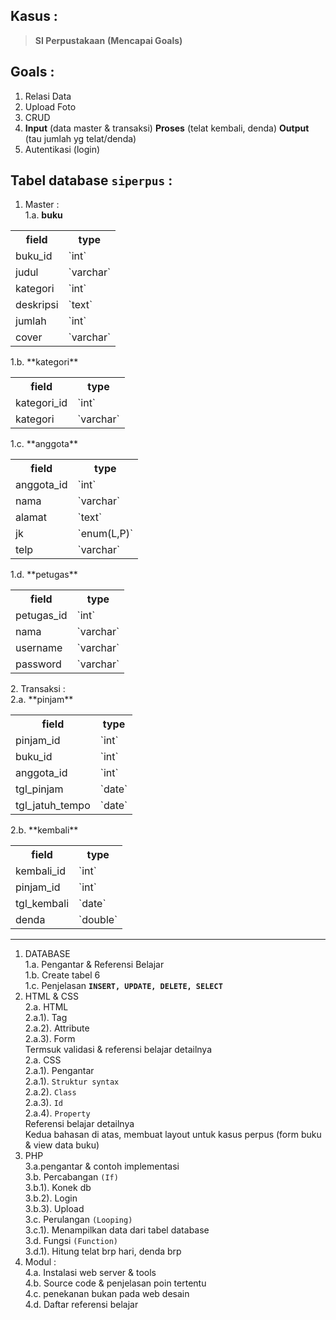 Kasus :
-------
> **SI Perpustakaan**
> **(Mencapai Goals)**

Goals :
-------
1. Relasi Data
2. Upload Foto
3. CRUD
4. **Input** (data master & transaksi) **Proses** (telat kembali, denda) **Output** (tau jumlah yg telat/denda)
5. Autentikasi (login)

Tabel database **`siperpus`** :
----------------
1. Master : <br />
  1.a. **buku** <br />
<table>
  <tr>
    <th>field</th>
    <th>type</th>
  </tr>
  <tr>
    <td>buku_id</td>
    <td>`int`</td>
  </tr>
  <tr>
    <td>judul</td>
    <td>`varchar`</td>
  </tr>
  <tr>
    <td>kategori</td>
    <td>`int`</td>
  </tr>
  <tr>
    <td>deskripsi</td>
    <td>`text`</td>
  </tr>
  <tr>
    <td>jumlah</td>
    <td>`int`</td>
  </tr>
  <tr>
    <td>cover</td>
    <td>`varchar`</td>
  </tr>
</table>
1.b. **kategori** <br />
<table>
  <tr>
    <th>field</th>
    <th>type</th>
  </tr>
  <tr>
    <td>kategori_id</td>
    <td>`int`</td>
  </tr>
  <tr>
    <td>kategori</td>
    <td>`varchar`</td>
  </tr>
</table>
1.c. **anggota** <br />
<table>
  <tr>
    <th>field</th>
    <th>type</th>
  </tr>
  <tr>
    <td>anggota_id</td>
    <td>`int`</td>
  </tr>
  <tr>
    <td>nama</td>
    <td>`varchar`</td>
  </tr>
  <tr>
    <td>alamat</td>
    <td>`text`</td>
  </tr>
  <tr>
    <td>jk</td>
    <td>`enum(L,P)`</td>
  </tr>
  <tr>
    <td>telp</td>
    <td>`varchar`</td>
  </tr>
</table>
1.d. **petugas** <br />
<table>
  <tr>
    <th>field</th>
    <th>type</th>
  </tr>
  <tr>
    <td>petugas_id</td>
    <td>`int`</td>
  </tr>
  <tr>
    <td>nama</td>
    <td>`varchar`</td>
  </tr>
  <tr>
    <td>username</td>
    <td>`varchar`</td>
  </tr>
  <tr>
    <td>password</td>
    <td>`varchar`</td>
  </tr>
</table>
2. Transaksi : <br />
2.a. **pinjam** <br />
<table>
  <tr>
    <th>field</th>
    <th>type</th>
  </tr>
  <tr>
    <td>pinjam_id</td>
    <td>`int`</td>
  </tr>
  <tr>
    <td>buku_id</td>
    <td>`int`</td>
  </tr>
  <tr>
    <td>anggota_id</td>
    <td>`int`</td>
  </tr>
  <tr>
    <td>tgl_pinjam</td>
    <td>`date`</td>
  </tr>
  <tr>
    <td>tgl_jatuh_tempo</td>
    <td>`date`</td>
  </tr>
</table>
2.b. **kembali** <br />
<table>
  <tr>
    <th>field</th>
    <th>type</th>
  </tr>
  <tr>
    <td>kembali_id</td>
    <td>`int`</td>
  </tr>
  <tr>
    <td>pinjam_id</td>
    <td>`int`</td>
  </tr>
  <tr>
    <td>tgl_kembali</td>
    <td>`date`</td>
  </tr>
  <tr>
    <td>denda</td>
    <td>`double`</td>
  </tr>
</table>

--------------

1. DATABASE <br />
1.a. Pengantar & Referensi Belajar <br />
1.b. Create tabel 6 <br />
1.c. Penjelasan **`INSERT, UPDATE, DELETE, SELECT`** <br />
2. HTML & CSS <br />
2.a. HTML <br />
2.a.1). Tag <br />
2.a.2). Attribute <br />
2.a.3). Form <br />
Termsuk validasi & referensi belajar detailnya <br />
2.a. CSS <br />
2.a.1). Pengantar <br />
2.a.1). `Struktur syntax` <br />
2.a.2). `Class` <br />
2.a.3). `Id` <br />
2.a.4). `Property` <br />
Referensi belajar detailnya <br />
Kedua bahasan di atas, membuat layout untuk kasus perpus (form buku & view data buku) <br />
3. PHP <br />
3.a.pengantar & contoh implementasi <br />
3.b. Percabangan `(If)` <br />
3.b.1). Konek db <br />
3.b.2). Login <br />
3.b.3). Upload <br />
3.c. Perulangan `(Looping)` <br />
3.c.1). Menampilkan data dari tabel database <br />
3.d. Fungsi `(Function)` <br />
3.d.1). Hitung telat brp hari, denda brp <br />
4. Modul : <br />
4.a. Instalasi web server & tools <br />
4.b. Source code & penjelasan poin tertentu <br />
4.c. penekanan bukan pada web desain <br />
4.d. Daftar referensi belajar <br />

